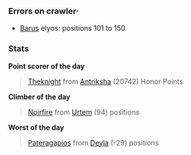 ### Errors on crawler·
- [Barus](/#/ranking/Barus) elyos: positions 101 to 150


### Stats

**Point scorer of the day**
>[Theknight](/#/character/Antriksha/135676) from [Antriksha](/#/ranking/Antriksha)  (20742) Honor Points


**Climber of the day**
>[Noirfire](/#/character/Urtem/780085) from [Urtem](/#/ranking/Urtem)  (94) positions


**Worst of the day**
>[Pateragapios](/#/character/Deyla/232946) from [Deyla](/#/ranking/Deyla)  (-29) positions


